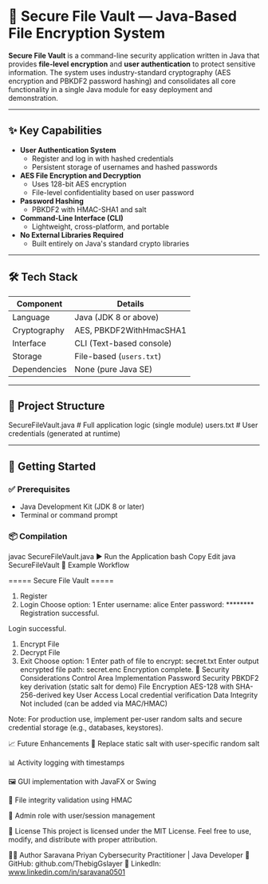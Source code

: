 # 🔐 Secure File Vault — Java-Based File Encryption System

**Secure File Vault** is a command-line security application written in Java that provides **file-level encryption** and **user authentication** to protect sensitive information.
The system uses industry-standard cryptography (AES encryption and PBKDF2 password hashing)
and consolidates all core functionality in a single Java module for easy deployment and demonstration.

---

## ✨ Key Capabilities

- **User Authentication System**
  - Register and log in with hashed credentials
  - Persistent storage of usernames and hashed passwords
- **AES File Encryption and Decryption**
  - Uses 128-bit AES encryption
  - File-level confidentiality based on user password
- **Password Hashing**
  - PBKDF2 with HMAC-SHA1 and salt
- **Command-Line Interface (CLI)**
  - Lightweight, cross-platform, and portable
- **No External Libraries Required**
  - Built entirely on Java's standard crypto libraries

---

## 🛠️ Tech Stack

| Component           | Details                        |
|---------------------|--------------------------------|
| Language            | Java (JDK 8 or above)          |
| Cryptography        | AES, PBKDF2WithHmacSHA1        |
| Interface           | CLI (Text-based console)       |
| Storage             | File-based (`users.txt`)       |
| Dependencies        | None (pure Java SE)            |

---

## 📂 Project Structure

SecureFileVault.java # Full application logic (single module)
users.txt # User credentials (generated at runtime)

---

## 🚀 Getting Started

### ✅ Prerequisites

- Java Development Kit (JDK 8 or later)
- Terminal or command prompt

### 📦 Compilation


javac SecureFileVault.java
▶️ Run the Application
bash
Copy
Edit
java SecureFileVault
🧪 Example Workflow

===== Secure File Vault =====
1. Register
2. Login
Choose option: 1
Enter username: alice
Enter password: ********
Registration successful.

Login successful.

1. Encrypt File
2. Decrypt File
3. Exit
Choose option: 1
Enter path of file to encrypt: secret.txt
Enter output encrypted file path: secret.enc
Encryption complete.
🔐 Security Considerations
Control Area	Implementation
Password Security	PBKDF2 key derivation (static salt for demo)
File Encryption	AES-128 with SHA-256-derived key
User Access	Local credential verification
Data Integrity	Not included (can be added via MAC/HMAC)

Note: For production use, implement per-user random salts and secure credential storage (e.g., databases, keystores).

📈 Future Enhancements
🔁 Replace static salt with user-specific random salt

📊 Activity logging with timestamps

🖼️ GUI implementation with JavaFX or Swing

🧾 File integrity validation using HMAC

👥 Admin role with user/session management

📄 License
This project is licensed under the MIT License.
Feel free to use, modify, and distribute with proper attribution.

👨‍💻 Author
Saravana Priyan
Cybersecurity Practitioner | Java Developer
📎 GitHub: github.com/ThebigGslayer
📎 LinkedIn: www.linkedin.com/in/saravana0501


